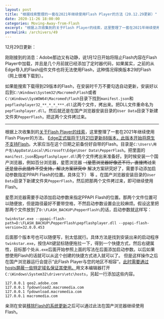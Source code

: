 ```yaml
---
layout: post
title: "根据线索整理的一套在2021年继续使用Flash Player的方法（20.12.29更新）"
date: 2020-11-26 18:00:00
categories: Moving-Away-from-Flash
excerpt: "根据上次收集到的关于Flash Player的线索，这里整理了一套在2021年继续使用Flash Player的方法。"
permalink: /archivers/49
---
```


12月29日更新：

刚刚接到的消息：Adobe那边又有动静，说1月12日开始将阻止Flash内容在Flash Player中加载，并且是几个月前就已经添加了定时器代码，如果属实，之前的从Edge导入的Flash组件文件也将无法使用Flash，这种情况得换版本29的Flash（网上很难下载到）。

如果能搜索下载得到29版本的Flash，在安装时千万不要勾选自动更新，安装好以后到```C:\Windows\System32\Macromed\Flash```或者```C:\Windows\SysWOW64\Macromed\Flash```目录下找到```manifest.json```和```pepflashplayer32_**_*_*_***.dll```这两个文件，拷出来。把DLL文件重命名为```pepflashplayer.dll```。然后就还是在国产浏览器安装目录的```User Data```目录下新建文件夹```PepperFlash```，把这两个文件拷过来。

---
根据上次收集到的[关于Flash Player的线索](48.html)，这里整理了一套在2021年继续使用Flash Player的方法。 
[Edge正式版将于1月21日更新88版本，此版本开始将原生不支持Flash](https://blog.csdn.net/qq_35977139/article/details/109997917)。大家应当在这个日期之前备份好自带的Flash。目录是```C:\Users\用户名\AppData\Local\Microsoft\Edge\User Data\PepperFlash```。把里面的```manifest.json```和```pepflashplayer.dll```两个文件拷出来准备好。到时候安装一个国产浏览器，例如百分浏览器，星愿浏览器 ~~（星愿浏览器好像还不行，直接拷过来还是显示此插件不受支持，解决方案研究中~~ 解决方案研究好了，需要手动添加启动参数指定PPAPI Flash的位置。具体见下） 等 。在国产浏览器安装目录的```User Data```目录下新建文件夹```PepperFlash```，然后把那两个文件拷过来，即可继续使用Flash。

星愿浏览器需要手动添加启动参数来指定PPAPI Flash的位置。那两个文件位置可以随便放，但是路径最好不要带空格，不然启动参数设置会比较麻烦。假设这里把那两个文件放到了```D:\FLASH_BACKUP\PepperFlash\```的话，启动参数就这样写：
```
twinkstar.exe --ppapi-flash-path=D:\FLASH_BACKUP\PepperFlash\pepflashplayer.dll --ppapi-flash-version=32.0.0.453
```
后面那个版本号也可以随便写，别太低就行。具体方法是找到安装出来的启动程序```twinkstar.exe```，按住Alt键鼠标随便拖拉一下，得到一个快捷方式，然后右键属性，目标那个处从```.exe```后面开始参照上面的写法在后面添加启动参数。以后如果想使用Flash的话就可以从这个创建的快捷方式进入就可以了。
但是这样操作之后在国产浏览器运行会提示“此Flash Player与您的地区不相容”。[此时需要通过hosts屏蔽一些特定域名保证其使用。](https://www.centbrowser.net/zh-cn/forum.php?mod=viewthread&tid=6719)用文本编辑器打开```C:\Windows\System32\drivers\etc\hosts```，另起一行添加这些内容。
```
127.0.0.1 geo2.adobe.com
127.0.0.1 fpdownload2.macromedia.com
127.0.0.1 fpdownload.macromedia.com
127.0.0.1 macromedia.com
```
亲测在安装[移除Flash的系统更新](https://www.catalog.update.microsoft.com/Search.aspx?q=KB4577586)之后可以通过此法在国产浏览器继续使用Flash。